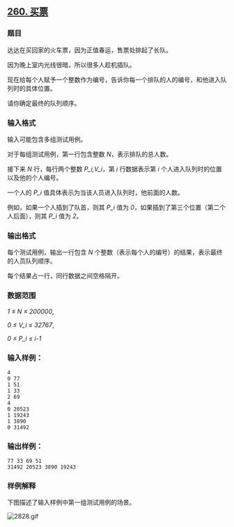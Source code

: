 ## [260. 买票](https://www.acwing.com/problem/content/262/)

### 题目

达达在买回家的火车票，因为正值春运，售票处排起了长队。

因为晚上室内光线很暗，所以很多人趁机插队。

现在给每个人赋予一个整数作为编号，告诉你每一个排队的人的编号，和他进入队列时的具体位置。

请你确定最终的队列顺序。

### 输入格式

输入可能包含多组测试用例。

对于每组测试用例，第一行包含整数 *N*，表示排队的总人数。

接下来 *N* 行，每行两个整数 *P_i,V_i*，第 *i* 行数据表示第 *i* 个人进入队列时的位置以及他的个人编号。

一个人的 *P_i* 值具体表示为当该人员进入队列时，他前面的人数。

例如，如果一个人插到了队首，则其 *P_i* 值为 *0*，如果插到了第三个位置（第二个人后面），则其 *P_i* 值为 *2*。

### 输出格式

每个测试用例，输出一行包含 *N* 个整数（表示每个人的编号）的结果，表示最终的人员队列顺序。

每个结果占一行，同行数据之间空格隔开。

### 数据范围

*1 ≤ N ≤ 200000*,

*0 ≤ V_i ≤ 32767*,

*0 ≤ P_i ≤ i-1*

### 输入样例：

```
4
0 77
1 51
1 33
2 69
4
0 20523
1 19243
1 3890
0 31492
```

### 输出样例：

```
77 33 69 51
31492 20523 3890 19243
```

### 样例解释

下图描述了输入样例中第一组测试用例的场景。

 ![2828.gif](/media/article/image/2019/01/24/19_2ce647201f-2828.gif)
